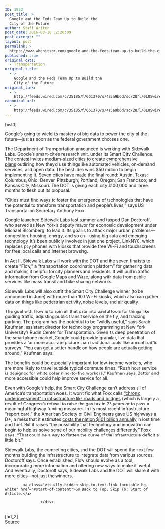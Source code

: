 ```yaml
---
ID: 1952
post_title: >
  Google and the Feds Team Up to Build the
  City of the Future
author: Staff Writer
post_date: 2016-03-18 12:20:09
post_excerpt: ""
layout: post
permalink: >
  https://www.whenitson.com/google-and-the-feds-team-up-to-build-the-city-of-the-future/
published: true
original_cats:
  - Transportation
original_title:
  - >
    Google and the Feds Team Up to Build the
    City of the Future
original_link:
  - >
    http://feeds.wired.com/c/35185/f/661370/s/4e5a9b6d/sc/28/l/0L0Swired0N0C20A160C0A30Cgoogle0Efeds0Eteam0Ebuild0Ecity0Efuture0C/story01.htm
canonical_url:
  - >
    http://feeds.wired.com/c/35185/f/661370/s/4e5a9b6d/sc/28/l/0L0Swired0N0C20A160C0A30Cgoogle0Efeds0Eteam0Ebuild0Ecity0Efuture0C/story01.htm
---
```

 [ad_1]
<br><div id=""><p>Google’s going to wield its mastery of big data to power the city of the future—just as soon as the federal government chooses one.</p>
<p>The Department of Transportation announced is working with Sidewalk Labs, <a href="http://www.wired.com/2016/02/googles-city-fixing-sidewalk-labs-is-finally-getting-to-work/">Google’s smart-cities research unit</a>, under its Smart City Challenge. The contest invites medium-sized <a href="http://www.wired.com/2015/12/the-50-million-competition-to-remake-the-american-city/">cities to create comprehensive plans</a> outlining how they’d use things like automated vehicles, on-demand services, and open data. The best idea wins $50 million to begin implementing it. Seven cities have made the final round: Austin, Texas; Columbus, Ohio; Denver; Pittsburgh; Portland, Oregon; San Francisco; and Kansas City, Missouri. The DOT is giving each city $100,000 and three months to flesh out its proposal.</p>
<p>“Cities must find ways to foster the emergence of technologies that have the potential to transform transportation and people’s lives,” says US Transportation Secretary Anthony Foxx.</p>
<p>Google launched Sidewalk Labs last summer and tapped Dan Doctoroff, who served as New York’s deputy mayor for economic development under Michael Bloomberg, to lead it. Its goal is to attack major urban problems—congestion, housing, energy, and so on—using big data and emerging technology. It’s been publicly involved in just one project, LinkNYC, which replaces pay phones with kiosks that provide free Wi-Fi and touchscreens for free local calls and Internet browsing.</p>
<p>In Act II, Sidewalk Labs will work with the DOT and the seven finalists to create “Flow,” a “transportation coordination platform” for gathering data and making it helpful for city planners and residents. It will pull in traffic information from Google Maps and Waze, along with data from public services like mass transit and bike sharing networks.</p>
<p>Sidewalk Labs will also outfit the Smart City Challenge winner (to be announced in June) with more than 100 Wi-Fi kiosks, which also can gather data on things like pedestrian activity, noise levels, and air quality.</p>
<p>The goal with Flow is to spin all that data into useful tools for things like guiding traffic, adjusting public transit service on the fly, and tracking parking. The program has the potential to be “wildly useful,” says Sarah Kaufman, assistant director for technology programming at New York University’s Rudin Center for Transportation. Given its deep penetration of the smartphone market, Google could provide granular, live data that provides a far more accurate picture than traditional tools like annual traffic surveys. “You can get a better handle on how people are actually getting around,” Kaufman says.</p>
<p>The benefits could be especially important for low-income workers, who are more likely to travel outside typical commute times. “Rush hour service is designed for white collar nine-to-five workers,” Kaufman says. Better and more accessible could help improve service for all.</p>
<p>Even with Google’s help, the Smart City Challenge can’t address all of America’s transportation woes. It won’t fix what Foxx calls <a href="http://www.wired.com/tag/infrastructure">“chronic underinvestment” in infrastructure like roads and bridges</a> (which is largely a result of Congress’s refusal to raise the gas tax in 23 years or to pass a meaningful highway funding measure). In its most recent infrastructure “report card,” the American Society of Civil Engineers gave US highways a D+, a mess that it estimates <a href="http://www.wired.com/2016/02/even-obamas-aggressive-gas-tax-isnt-enough-to-fix-our-roads/">costs the nation $101 billion annually</a> in lost time and fuel. But it raises “the possibility that technology and innovation can begin to help us solve some of our mobility challenges differently,” Foxx says. “That could be a way to flatten the curve of the infrastructure deficit a little bit.”</p>
<p>Sidewalk Labs, the competing cities, and the DOT will spend the next few months building the infrastructure to integrate data from various sources, Doctoroff says. Once established, Flow should evolve as a tool, incorporating more information and offering new ways to make it useful. And eventually, Doctoroff says, Sidewalk Labs and the DOT will share it with more cities—not just the winners.</p>

			<a class="visually-hidden skip-to-text-link focusable bg-white" href="#start-of-content">Go Back to Top. Skip To: Start of Article.</a>

					</div>
<br>[ad_2]
<br><a href="http://feeds.wired.com/c/35185/f/661370/s/4e5a9b6d/sc/28/l/0L0Swired0N0C20A160C0A30Cgoogle0Efeds0Eteam0Ebuild0Ecity0Efuture0C/story01.htm">Source </a>